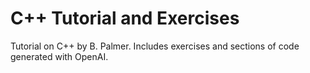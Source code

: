 # C++ Tutorial and Exercises

Tutorial on C++ by B. Palmer.  Includes exercises and sections of code generated with OpenAI.
